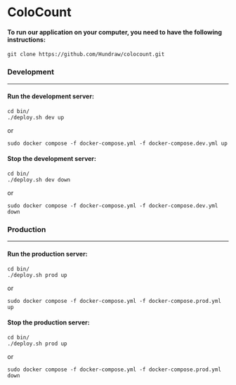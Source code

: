 # ColoCount

#### To run our application on your computer, you need to have the following instructions:

```shell
git clone https://github.com/Hundraw/colocount.git
```
### Development
___
#### Run the development server:
```shell
cd bin/
./deploy.sh dev up
```
or
```shell
sudo docker compose -f docker-compose.yml -f docker-compose.dev.yml up
```

#### Stop the development server:
```shell
cd bin/
./deploy.sh dev down
```

or
```shell
sudo docker compose -f docker-compose.yml -f docker-compose.dev.yml down
```

### Production
___
#### Run the production server:
```shell
cd bin/
./deploy.sh prod up
```
or
```shell
sudo docker compose -f docker-compose.yml -f docker-compose.prod.yml up
```

#### Stop the production server:
```shell
cd bin/
./deploy.sh prod up
```

or
```shell
sudo docker compose -f docker-compose.yml -f docker-compose.prod.yml down
```
